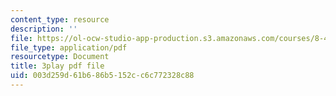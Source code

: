 ```yaml
---
content_type: resource
description: ''
file: https://ol-ocw-studio-app-production.s3.amazonaws.com/courses/8-422-atomic-and-optical-physics-ii-spring-2013/003d259d61b686b5152cc6c772328c88_k7DskqekDZk.pdf
file_type: application/pdf
resourcetype: Document
title: 3play pdf file
uid: 003d259d-61b6-86b5-152c-c6c772328c88
---
```

